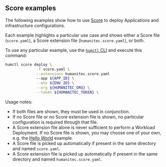 ## Score examples

The following examples show how to use [Score](https://developer.humanitec.com/score/overview/) to deploy Applications and infrastructure configurations.

Each example highlights a particular use case and shows either a Score file (`score.yaml`), a Score extension file (`humanitec.score.yaml`), or both.

To use any particular example, use the [`humctl` CLI](https://developer.humanitec.com/platform-orchestrator/cli/) and execute this command:

```bash
humctl score deploy \
              -f score.yaml \
              --extensions humanitec.score.yaml
              --app ${APP_ID} \
              --env ${ENV_ID} \
              --org ${HUMANITEC_ORG} \
              --token ${HUMANITEC_TOKEN} \
```

Usage notes:
- If both files are shown, they must be used in conjunction.
- If no Score file or no Score extension file is shown, no particular configuration is required through that file.
- A Score extension file alone is never sufficient to perform a Workload Deployment. If no Score file is shown, you may choose one of your own, e.g. the [Hello World](https://developer.humanitec.com/score/getting-started/hello-world/) example.
- A Score file is picked up automatically if present in the same directory and named `score.yaml`.
- A Score extension file is picked up automatically if present in the same directory and named `humanitec.score.yaml`.